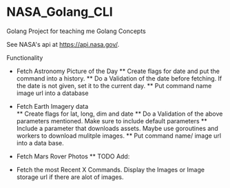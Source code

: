 # NASA_Golang_CLI
Golang Project for teaching me Golang Concepts

See NASA's api at https://api.nasa.gov/.

Functionality

* Fetch Astronomy Picture of the Day
  ** Create flags for date and put the command into a history.
  ** Do a Validation of the date before fetching. If the date is not given, set it to the current day.
  ** Put command name image url into a database
   
* Fetch Earth Imagery data  
  ** Create flags for lat, long, dim and date
  ** Do a Validation of the above parameters mentioned. Make sure to include default parameters
  ** Include a parameter that downloads assets. Maybe use goroutines and workers to download mulitple images.
  ** Put command name/ image url into a data base.

* Fetch Mars Rover Photos
  ** TODO Add:

* Fetch the most Recent X Commands. Display the Images or Image storage url if there are alot of images.
